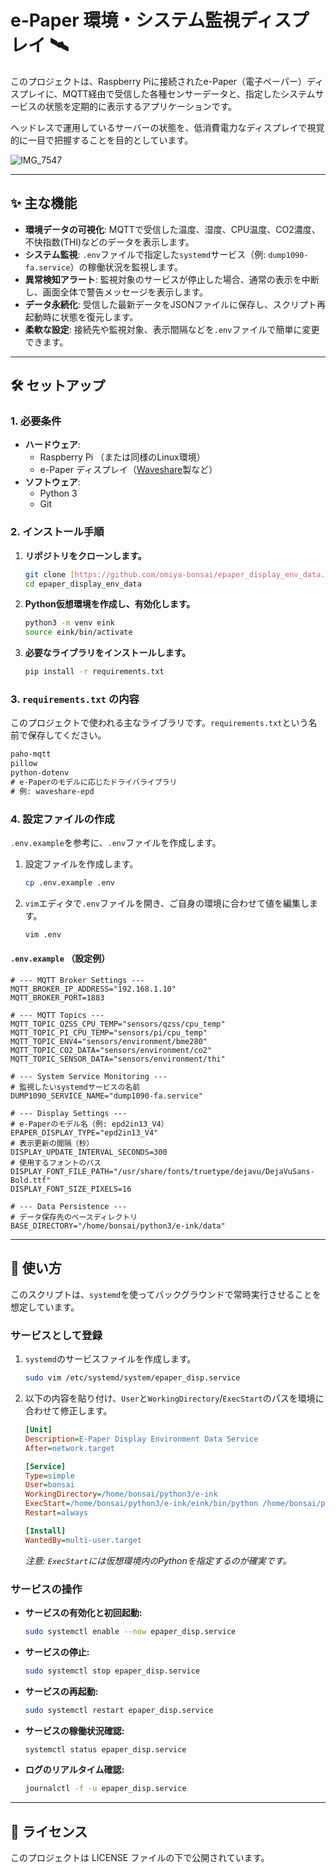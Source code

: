 # e-Paper 環境・システム監視ディスプレイ 🛰️

このプロジェクトは、Raspberry Piに接続されたe-Paper（電子ペーパー）ディスプレイに、MQTT経由で受信した各種センサーデータと、指定したシステムサービスの状態を定期的に表示するアプリケーションです。

ヘッドレスで運用しているサーバーの状態を、低消費電力なディスプレイで視覚的に一目で把握することを目的としています。

![IMG_7547](https://github.com/user-attachments/assets/b0db008a-307a-4fb2-8fb7-a8c1216abc48)

---

## ✨ 主な機能

* **環境データの可視化**: MQTTで受信した温度、湿度、CPU温度、CO2濃度、不快指数(THI)などのデータを表示します。
* **システム監視**: `.env`ファイルで指定した`systemd`サービス（例: `dump1090-fa.service`）の稼働状況を監視します。
* **異常検知アラート**: 監視対象のサービスが停止した場合、通常の表示を中断し、画面全体で警告メッセージを表示します。
* **データ永続化**: 受信した最新データをJSONファイルに保存し、スクリプト再起動時に状態を復元します。
* **柔軟な設定**: 接続先や監視対象、表示間隔などを`.env`ファイルで簡単に変更できます。

---

## 🛠️ セットアップ

### 1. 必要条件

* **ハードウェア**:
    * Raspberry Pi （または同様のLinux環境）
    * e-Paper ディスプレイ（[Waveshare](https://www.waveshare.com/product/displays/e-paper.htm)製など）
* **ソフトウェア**:
    * Python 3
    * Git

### 2. インストール手順

1.  **リポジトリをクローンします。**
    ```bash
    git clone [https://github.com/omiya-bonsai/epaper_display_env_data.git](https://github.com/omiya-bonsai/epaper_display_env_data.git)
    cd epaper_display_env_data
    ```

2.  **Python仮想環境を作成し、有効化します。**
    ```bash
    python3 -m venv eink
    source eink/bin/activate
    ```

3.  **必要なライブラリをインストールします。**
    ```bash
    pip install -r requirements.txt
    ```

### 3. `requirements.txt` の内容

このプロジェクトで使われる主なライブラリです。`requirements.txt`という名前で保存してください。

```txt
paho-mqtt
pillow
python-dotenv
# e-Paperのモデルに応じたドライバライブラリ
# 例: waveshare-epd
````

### 4\. 設定ファイルの作成

`.env.example`を参考に、`.env`ファイルを作成します。

1.  設定ファイルを作成します。

    ```bash
    cp .env.example .env
    ```

2.  `vim`エディタで`.env`ファイルを開き、ご自身の環境に合わせて値を編集します。

    ```bash
    vim .env
    ```

#### `.env.example` （設定例）

```dotenv
# --- MQTT Broker Settings ---
MQTT_BROKER_IP_ADDRESS="192.168.1.10"
MQTT_BROKER_PORT=1883

# --- MQTT Topics ---
MQTT_TOPIC_QZSS_CPU_TEMP="sensors/qzss/cpu_temp"
MQTT_TOPIC_PI_CPU_TEMP="sensors/pi/cpu_temp"
MQTT_TOPIC_ENV4="sensors/environment/bme280"
MQTT_TOPIC_CO2_DATA="sensors/environment/co2"
MQTT_TOPIC_SENSOR_DATA="sensors/environment/thi"

# --- System Service Monitoring ---
# 監視したいsystemdサービスの名前
DUMP1090_SERVICE_NAME="dump1090-fa.service"

# --- Display Settings ---
# e-Paperのモデル名（例: epd2in13_V4）
EPAPER_DISPLAY_TYPE="epd2in13_V4"
# 表示更新の間隔（秒）
DISPLAY_UPDATE_INTERVAL_SECONDS=300
# 使用するフォントのパス
DISPLAY_FONT_FILE_PATH="/usr/share/fonts/truetype/dejavu/DejaVuSans-Bold.ttf"
DISPLAY_FONT_SIZE_PIXELS=16

# --- Data Persistence ---
# データ保存先のベースディレクトリ
BASE_DIRECTORY="/home/bonsai/python3/e-ink/data"
```

-----

## 🚀 使い方

このスクリプトは、`systemd`を使ってバックグラウンドで常時実行させることを想定しています。

### サービスとして登録

1.  `systemd`のサービスファイルを作成します。

    ```bash
    sudo vim /etc/systemd/system/epaper_disp.service
    ```

2.  以下の内容を貼り付け、`User`と`WorkingDirectory`/`ExecStart`のパスを環境に合わせて修正します。

    ```ini
    [Unit]
    Description=E-Paper Display Environment Data Service
    After=network.target

    [Service]
    Type=simple
    User=bonsai
    WorkingDirectory=/home/bonsai/python3/e-ink
    ExecStart=/home/bonsai/python3/e-ink/eink/bin/python /home/bonsai/python3/e-ink/epaper_display_env_data.py
    Restart=always

    [Install]
    WantedBy=multi-user.target
    ```

    *注意: `ExecStart`には仮想環境内のPythonを指定するのが確実です。*

### サービスの操作

  * **サービスの有効化と初回起動:**
    ```bash
    sudo systemctl enable --now epaper_disp.service
    ```
  * **サービスの停止:**
    ```bash
    sudo systemctl stop epaper_disp.service
    ```
  * **サービスの再起動:**
    ```bash
    sudo systemctl restart epaper_disp.service
    ```
  * **サービスの稼働状況確認:**
    ```bash
    systemctl status epaper_disp.service
    ```
  * **ログのリアルタイム確認:**
    ```bash
    journalctl -f -u epaper_disp.service
    ```

-----

## 📄 ライセンス

このプロジェクトは LICENSE ファイルの下で公開されています。
